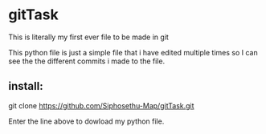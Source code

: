 # gitTask

This is literally my first ever file to be made in git

This python file is just a simple file that i have edited multiple times
so I can see the the different commits i made to the file.

## install:
git clone https://github.com/Siphosethu-Map/gitTask.git

Enter the line above to dowload my python file.
